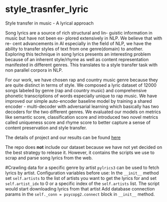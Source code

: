 # style_trasnfer_lyric
Style transfer in music - A lyrical approach

Song lyrics are a source of rich structural and lin- guistic information in music but have not been ex- plored extensively in NLP. We believe that with re- cent advancements in AI especially in the field of NLP, we have the ability to transfer styles of text from one genre(domain) to another. Exploring this technique in song lyrics presents an interesting problem because of an inherent style/rhyme as well as content representation manifested in different genres. This translates to a style transfer task with non parallel corpora in NLP. 

For our work, we have chosen rap and country music genre because they are quite distinct in terms of style. We composed a lyric dataset of 12000 songs labeled by genre (rap and country music) and comprehensive phonetic transcriptions of words especially unique to rap music. We have improved our simple auto-encoder baseline model by training a shared encoder - multi-decoder with adversarial learning which basically has two decoders for the two different genres. We evaluated our models on metrics like semantic score, classification score and introduced two novel metrics called uniqueness score and rhyme score to better capture a sense of content preservation and style transfer.

The details of project and our results can be found [here](https://docs.google.com/presentation/d/1qPNv8ShZ3cdzkwbZVIfuW5GWAZeNzsfsvF2yTgUHR3g/edit?usp=sharing)

The repo does **not** include our dataset because we have not yet decided on the best strategy to release it. However, it contains the scripts we use to scrap and parse song lyrics from the web.

#Crawling data for a specific genre by artist
`pylrics3` can be used to fetch lyrics by artist.
Configuration variables before use:
In the `__init__` method set `self.artists` to the list of artists you want to get the lyrics for and set `self.artist_idx` to 0 or a specific index of the `self.artists` list. The script would start downloading lyrics from that artist
Add database connection params in the `self._conn = psycopg2.connect` block in `__init__` method.
